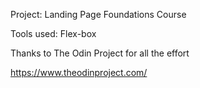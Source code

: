 Project: Landing Page
Foundations Course

Tools used: Flex-box

Thanks to The Odin Project for all the effort

https://www.theodinproject.com/

